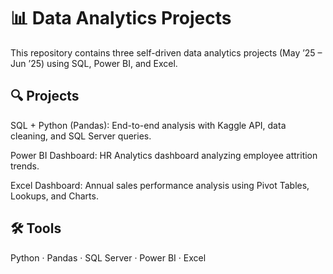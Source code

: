 # 📊 Data Analytics Projects

This repository contains three self-driven data analytics projects (May ’25 – Jun ’25) using SQL, Power BI, and Excel.

## 🔍 Projects

SQL + Python (Pandas): End-to-end analysis with Kaggle API, data cleaning, and SQL Server queries.

Power BI Dashboard: HR Analytics dashboard analyzing employee attrition trends.

Excel Dashboard: Annual sales performance analysis using Pivot Tables, Lookups, and Charts.

## 🛠️ Tools

Python · Pandas · SQL Server · Power BI · Excel
